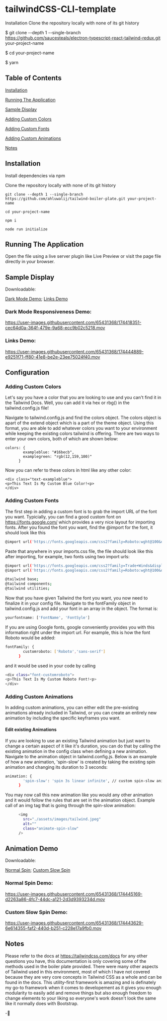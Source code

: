 # tailwindCSS-CLI-template

Installation
Clone the repository locally with none of its git history

$ git clone --depth 1 --single-branch https://github.com/saucesteals/electron-typescript-react-tailwind-redux.git your-project-name

$ cd your-project-name

$ yarn

## Table of Contents  

[Installation](#installation)

[Running The Application](#run)

[Sample Display](#display)

[Adding Custom Colors](#colors)

[Adding Custom Fonts](#fonts)

[Adding Custom Animations](#animations)

[Notes](#notes)

<a name="installation"/>

## Installation

Install dependencies via npm

Clone the repository locally with none of its git history

```
git clone --depth 1 --single-branch https://github.com/ahluwalij/tailwind-boiler-plate.git your-project-name

cd your-project-name

npm i

node run initialize
```
<a name="run"/>

## Running The Application

Open the file using a live server plugin like Live Preview or visit the page file directly in your browser.

<a name="display"/>

## Sample Display

Downloadable: 

[Dark Mode Demo](https://user-images.githubusercontent.com/65431368/174418351-cec64d0a-364f-479e-9a68-ecc9b02c5218.mov);
[Links Demo](https://user-images.githubusercontent.com/65431368/174444889-e9251f71-ff80-41e8-be2e-23ee75024f40.mov)

### Dark Mode Responsiveness Demo:

https://user-images.githubusercontent.com/65431368/174418351-cec64d0a-364f-479e-9a68-ecc9b02c5218.mov

### Links Demo:

https://user-images.githubusercontent.com/65431368/174444889-e9251f71-ff80-41e8-be2e-23ee75024f40.mov

## Configuration

<a name="colors"/>

### Adding Custom Colors

Let's say you have a color that you are looking to use and you can't find it in the Tailwind Docs. Well, you can add it via hex or rbg() in the tailwind.config.js file!

Navigate to tailwind.config.js and find the colors object. The colors object is apart of the extend object which is a part of the theme object. Using this format, you are able to add whatever colors you want to your environment while keeping the existing colors tailwind is offering. There are two ways to enter your own colors, both of which are shown below:

```
colors: {
        exampleblue: "#16becb",
        examplegreen: "rgb(12,159,100)"
      }
```

Now you can refer to these colors in html like any other color:

```
<div class="text-exampleblue">
<p>This Text Is My Custom Blue Color!<p>
</div>
```

<a name="fonts"/>

### Adding Custom Fonts

The first step in adding a custom font is to grab the import URL of the font you want. Typicially, you can find a good custom font on https://fonts.google.com/ which provides a very nice layout for importing fonts. After you found the font you want, find the @import for the font, it should look like this

```bash
@import url('https://fonts.googleapis.com/css2?family=Roboto:wght@100&display=swap');
```

Paste that anywhere in your imports.css file, the file should look like this after importing, for example, two fonts using two import urls:

```bash
@import url('https://fonts.googleapis.com/css2?family=Trade+Winds&display=swap');
@import url('https://fonts.googleapis.com/css2?family=Roboto:wght@100&display=swap');

@tailwind base;
@tailwind components;
@tailwind utilities;
```

Now that you have given Tailwind the font you want, you now need to finalize it in your config file. Navigate to the fontFamily object in tailwind.config.js and add your font in an array in the object. The format is:

```bash
yourfontname: ['FontName', 'FontSyle']
```

If you are using Google fonts, google conveniently provides you with this information right under the import url. For example, this is how the font Roboto would be added:

```bash
fontFamily: {
        customroboto: ['Roboto','sans-serif']
      }
```

and it would be used in your code by calling

```bash
<div class="font-customroboto">
<p>This Text Is My Custom Roboto Font!<p>
</div>
```

<a name="animations"/>

### Adding Custom Animations

In adding custom animations, you can either edit the pre-existing animations already included in Tailwind, or you can create an entirely new animation by including the specific keyframes you want.

#### Edit existing Animations

If you are looking to use an existing Tailwind animation but just want to change a certain aspect of it like it's duration, you can do that by calling the existing animation in the config class when defining a new animation. Navigate to the animation object in tailwind.config.js. Below is an example of how a new animation, 'spin-slow' is created by taking the existing spin animation and changing its duration to 3 seconds:

```bash
animation: {
        'spin-slow': 'spin 3s linear infinite', // custom spin-slow animation using the existing spin animation
      }
```

You may now call this new animation like you would any other animation and it would follow the rules that are set in the animation object. 
Example call of an img tag that is going through the spin-slow animation:

```bash
      <img
        src="./assets/images/tailwind.jpeg"
        alt=""
        class="animate-spin-slow"
      />
```
## Animation Demo

Downloadable: 

[Normal Spin](https://user-images.githubusercontent.com/65431368/174445169-d2263a86-4fc7-44dc-a121-2d3d9393234d.mov);
[Custom Slow Spin](https://user-images.githubusercontent.com/65431368/174443629-6e614355-faf2-440d-b251-c228e17a9fb0.mov)

### Normal Spin Demo:

https://user-images.githubusercontent.com/65431368/174445169-d2263a86-4fc7-44dc-a121-2d3d9393234d.mov

### Custom Slow Spin Demo:

https://user-images.githubusercontent.com/65431368/174443629-6e614355-faf2-440d-b251-c228e17a9fb0.mov

<a name="notes"/>

## Notes

Please refer to the docs at https://tailwindcss.com/docs for any other questions you have, this documentation is only covering some of the methods used in the boiler plate provided. There were many other aspects of Tailwind used in this environment, most of which I have not covered because they are very core concepts in Tailwind CSS as a whole and can be found in the docs. This utility-first framework is amazing and is definately my go-to framework when it comes to developement as it gives you enough modularity to easily add and remove things but also enough freedom to change elements to your liking so everyone's work doesn't look the same like it normally does with Bootstrap.

-🙂